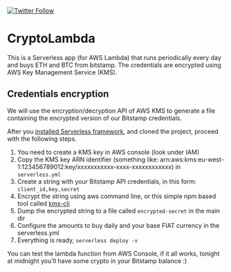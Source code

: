 [![Twitter Follow](https://img.shields.io/twitter/follow/espadrine.svg?style=social&label=Follow)](https://twitter.com/s_scarduzio)

# CryptoLambda
This is a Serverless app (for AWS Lambda) that runs periodically every day and buys ETH and BTC from bitstamp.
The credentials are encrypted using AWS Key Management Service (KMS).

## Credentials encryption
We will use the encryption/decryption API of AWS KMS to generate a file containing the encrypted version of our Bitstamp credentials. 

After you [installed Serverless framework](https://serverless.com/framework/docs/providers/aws/guide/installation/), and cloned the project, proceed with the following steps.

1. You need to create a KMS key in AWS console (look under IAM)
2. Copy the KMS key ARN identifier (something like: arn:aws:kms:eu-west-1:123456789012:key/xxxxxxxxxxx-xxxx-xxxxxxxxxxxx) in `serverless.yml`
3. Create a string with your Bitstamp API credentials, in this form: `client_id,key,secret`
4. Encrypt the string using aws command line, or this simple npm based tool called [kms-cli](https://github.com/ddffx/kms-cli)
5. Dump the encrypted string to a file called `encrypted-secret` in the main dir
6. Configure the amounts to buy daily and your base FIAT currency in the serverless.yml
7. Everything is ready, `serverless deploy -v`

You can test the lambda function from AWS Console, if it all works, tonight at midnight you'll have some crypto in your Bitstamp balance :)


